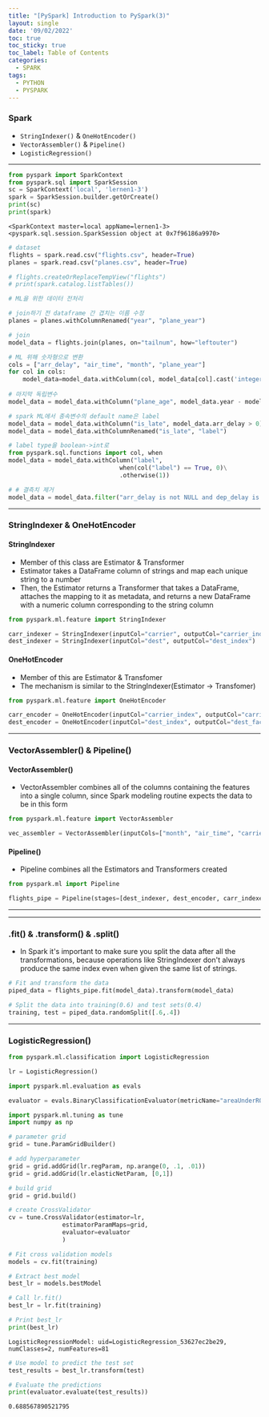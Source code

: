 ```yaml
---
title: "[PySpark] Introduction to PySpark(3)"
layout: single
date: '09/02/2022'
toc: true
toc_sticky: true
toc_label: Table of Contents
categories:
  - SPARK
tags:
  - PYTHON
  - PYSPARK
---
```


### Spark
* `StringIndexer()` & `OneHotEncoder()`
* `VectorAssembler()` & `Pipeline()`
* `LogisticRegression()`

---


```python
from pyspark import SparkContext
from pyspark.sql import SparkSession
sc = SparkContext('local', 'lernen1-3')
spark = SparkSession.builder.getOrCreate()
print(sc)
print(spark)
```

    <SparkContext master=local appName=lernen1-3>
    <pyspark.sql.session.SparkSession object at 0x7f96186a9970>



```python
# dataset
flights = spark.read.csv("flights.csv", header=True)
planes = spark.read.csv("planes.csv", header=True)

# flights.createOrReplaceTempView("flights")
# print(spark.catalog.listTables())
```


```python
# ML을 위한 데이터 전처리

# join하기 전 dataframe 간 겹치는 이름 수정
planes = planes.withColumnRenamed("year", "plane_year")

# join
model_data = flights.join(planes, on="tailnum", how="leftouter")

# ML 위해 숫자형으로 변환
cols = ["arr_delay", "air_time", "month", "plane_year"]
for col in cols:
    model_data=model_data.withColumn(col, model_data[col].cast('integer'))
    
# 마지막 독립변수 
model_data = model_data.withColumn("plane_age", model_data.year - model_data.plane_year)

# spark ML에서 종속변수의 default name은 label
model_data = model_data.withColumn("is_late", model_data.arr_delay > 0)
model_data = model_data.withColumnRenamed("is_late", "label")

# label type을 boolean->int로
from pyspark.sql.functions import col, when
model_data = model_data.withColumn("label", 
                               when(col("label") == True, 0)\
                               .otherwise(1))

# # 결측치 제거
model_data = model_data.filter("arr_delay is not NULL and dep_delay is not NULL and air_time is not NULL and plane_year is not NULL")
```

---

### StringIndexer & OneHotEncoder

#### StringIndexer
* Member of this class are Estimator & Transformer
* Estimator takes a DataFrame column of strings and map each unique string to a number
* Then, the Estimator returns a Transformer that takes a DataFrame, attaches the mapping to it as metadata, and returns a new DataFrame with a numeric column corresponding to the string column


```python
from pyspark.ml.feature import StringIndexer

carr_indexer = StringIndexer(inputCol="carrier", outputCol="carrier_index")
dest_indexer = StringIndexer(inputCol="dest", outputCol="dest_index")
```

#### OneHotEncoder
* Member of this are Estimator & Transfomer
* The mechanism is similar to the StringIndexer(Estimator -> Transfomer)


```python
from pyspark.ml.feature import OneHotEncoder

carr_encoder = OneHotEncoder(inputCol="carrier_index", outputCol="carrier_fact")
dest_encoder = OneHotEncoder(inputCol="dest_index", outputCol="dest_fact")
```

---

### VectorAssembler() & Pipeline()

#### VectorAssembler()
* VectorAssembler combines all of the columns containing the features into a single column, since Spark modeling routine expects the data to be in this form


```python
from pyspark.ml.feature import VectorAssembler

vec_assembler = VectorAssembler(inputCols=["month", "air_time", "carrier_fact", "dest_fact", "plane_age"], outputCol="features")
```

#### Pipeline()
* Pipeline combines all the Estimators and Transformers created


```python
from pyspark.ml import Pipeline

flights_pipe = Pipeline(stages=[dest_indexer, dest_encoder, carr_indexer, carr_encoder, vec_assembler])
```

---

---

### .fit() & .transform() & .split()
* In Spark it's important to make sure you split the data after all the transformations, because operations like StringIndexer don't always produce the same index even when given the same list of strings.


```python
# Fit and transform the data
piped_data = flights_pipe.fit(model_data).transform(model_data)

# Split the data into training(0.6) and test sets(0.4)
training, test = piped_data.randomSplit([.6,.4])
```

---

### LogisticRegression()


```python
from pyspark.ml.classification import LogisticRegression

lr = LogisticRegression()
```


```python
import pyspark.ml.evaluation as evals

evaluator = evals.BinaryClassificationEvaluator(metricName="areaUnderROC")
```


```python
import pyspark.ml.tuning as tune
import numpy as np

# parameter grid
grid = tune.ParamGridBuilder()

# add hyperparameter
grid = grid.addGrid(lr.regParam, np.arange(0, .1, .01))
grid = grid.addGrid(lr.elasticNetParam, [0,1])

# build grid
grid = grid.build()
```


```python
# create CrossValidator
cv = tune.CrossValidator(estimator=lr,
               estimatorParamMaps=grid,
               evaluator=evaluator
               )
```


```python
# Fit cross validation models
models = cv.fit(training)
```


```python
# Extract best model
best_lr = models.bestModel
```


```python
# Call lr.fit()
best_lr = lr.fit(training)

# Print best_lr
print(best_lr)
```

    LogisticRegressionModel: uid=LogisticRegression_53627ec2be29, numClasses=2, numFeatures=81



```python
# Use model to predict the test set
test_results = best_lr.transform(test)

# Evaluate the predictions
print(evaluator.evaluate(test_results))
```

    0.688567890521795


